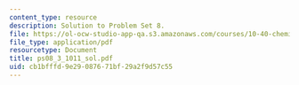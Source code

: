 ```yaml
---
content_type: resource
description: Solution to Problem Set 8.
file: https://ol-ocw-studio-app-qa.s3.amazonaws.com/courses/10-40-chemical-engineering-thermodynamics-fall-2003/cb1bfffd9e29087671bf29a2f9d57c55_ps08_3_1011_sol.pdf
file_type: application/pdf
resourcetype: Document
title: ps08_3_1011_sol.pdf
uid: cb1bfffd-9e29-0876-71bf-29a2f9d57c55
---
```

